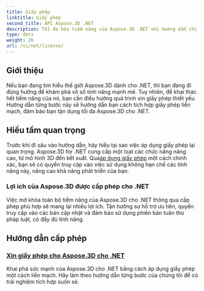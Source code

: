 ```yaml
---
title: Giấy phép
linktitle: Giấy phép
second_title: API Aspose.3D .NET
description: Tối đa hóa tiềm năng của Aspose.3D .NET với hướng dẫn chi tiết của chúng tôi về cách áp dụng giấy phép. Đảm bảo quá trình tích hợp liền mạch và mở khóa các tính năng mạnh mẽ của nó.
type: docs
weight: 26
url: /vi/net/license/
---
```

## Giới thiệu

Nếu bạn đang tìm hiểu thế giới Aspose.3D dành cho .NET, thì bạn đang đi đúng hướng để khám phá vô số tính năng mạnh mẽ. Tuy nhiên, để khai thác hết tiềm năng của nó, bạn cần điều hướng quá trình xin giấy phép thiết yếu. Hướng dẫn từng bước này sẽ hướng dẫn bạn cách tích hợp giấy phép liền mạch, đảm bảo bạn tận dụng tối đa Aspose.3D cho .NET.

## Hiểu tầm quan trọng

 Trước khi đi sâu vào hướng dẫn, hãy hiểu tại sao việc áp dụng giấy phép lại quan trọng. Aspose.3D for .NET cung cấp một loạt các chức năng nâng cao, từ mô hình 3D đến kết xuất. Qua[áp dụng giấy phép](./apply-license/) một cách chính xác, bạn sẽ có quyền truy cập vào việc sử dụng không hạn chế các tính năng này, nâng cao khả năng phát triển của bạn.

### Lợi ích của Aspose.3D được cấp phép cho .NET

Việc mở khóa toàn bộ tiềm năng của Aspose.3D cho .NET thông qua cấp phép phù hợp sẽ mang lại nhiều lợi ích. Tận hưởng sự hỗ trợ ưu tiên, quyền truy cập vào các bản cập nhật và đảm bảo sử dụng phiên bản tuân thủ pháp luật, có đầy đủ tính năng.

## Hướng dẫn cấp phép
### [Xin giấy phép cho Aspose.3D cho .NET](./apply-license/)
Khai phá sức mạnh của Aspose.3D cho .NET bằng cách áp dụng giấy phép một cách liền mạch. Hãy làm theo hướng dẫn từng bước của chúng tôi để có trải nghiệm tích hợp suôn sẻ.